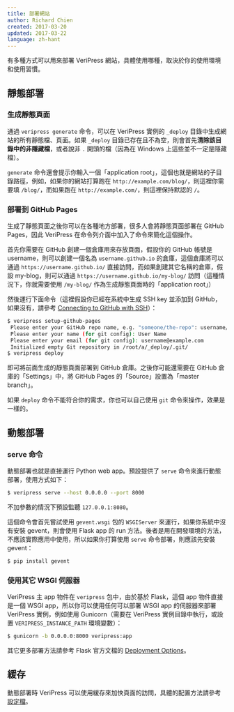 ```yaml
---
title: 部署網站
author: Richard Chien
created: 2017-03-20
updated: 2017-03-22
language: zh-hant
---
```


有多種方式可以用來部署 VeriPress 網站，具體使用哪種，取決於你的使用環境和使用習慣。

## 靜態部署

### 生成靜態頁面

通過 `veripress generate` 命令，可以在 VeriPress 實例的 `_deploy` 目錄中生成網站的所有靜態檔、頁面。如果 `_deploy` 目錄已存在且不為空，則會首先**清除該目錄中的非隱藏檔**，或者說非 `.` 開頭的檔（因為在 Windows 上這些並不一定是隱藏檔）。

`generate` 命令還會提示你輸入一個「application root」，這個也就是網站的子目錄路徑，例如，如果你的網站打算跑在 `http://example.com/blog/`，則這裡你需要填 `/blog/`，而如果跑在 `http://example.com/`，則這裡保持默認的 `/`。

### 部署到 GitHub Pages

生成了靜態頁面之後你可以在各種地方部署，很多人會將靜態頁面部署在 GitHub Pages，因此 VeriPress 在命令列介面中加入了命令來簡化這個操作。

首先你需要在 GitHub 創建一個倉庫用來存放頁面，假設你的 GitHub 帳號是 username，則可以創建一個名為 `username.github.io` 的倉庫，這個倉庫將可以通過 `https://username.github.io/` 直接訪問，而如果創建其它名稱的倉庫，假設 my-blog，則可以通過 `https://username.github.io/my-blog/` 訪問（這種情況下，你就需要使用 `/my-blog/` 作為生成靜態頁面時的「application root」）

然後運行下面命令（這裡假設你已經在系統中生成 SSH key 並添加到 GitHub，如果沒有，請參考 [Connecting to GitHub with SSH](https://help.github.com/articles/connecting-to-github-with-ssh/)）：

```sh
$ veripress setup-github-pages
 Please enter your GitHub repo name, e.g. "someone/the-repo": username/blog
 Please enter your name (for git config): User Name
 Please enter your email (for git config): username@example.com
 Initialized empty Git repository in /root/a/_deploy/.git/
$ veripress deploy
```

即可將前面生成的靜態頁面部署到 GitHub 倉庫。之後你可能還需要在 GitHub 倉庫的「Settings」中，將 GitHub Pages 的「Source」設置為「master branch」。

如果 `deploy` 命令不能符合你的需求，你也可以自己使用 `git` 命令來操作，效果是一樣的。

## 動態部署

### serve 命令

動態部署也就是直接運行 Python web app。預設提供了 `serve` 命令來進行動態部署，使用方式如下：

```sh
$ veripress serve --host 0.0.0.0 --port 8000
```

不加參數的情況下預設監聽 `127.0.0.1:8080`。

這個命令會首先嘗試使用 `gevent.wsgi` 包的 `WSGIServer` 來運行，如果你系統中沒有安裝 gevent，則會使用 Flask app 的 run 方法。後者是用在開發環境的方法，不應該實際應用中使用，所以如果你打算使用 `serve` 命令部署，則應該先安裝 gevent：

```sh
$ pip install gevent
```

### 使用其它 WSGI 伺服器

VeriPress 主 app 物件在 `veripress` 包中，由於基於 Flask，這個 app 物件直接是一個 WSGI app，所以你可以使用任何可以部署 WSGI app 的伺服器來部署 VeriPress 實例，例如使用 Gunicorn（需要在 VeriPress 實例目錄中執行，或設置 `VERIPRESS_INSTANCE_PATH` 環境變數）：

```sh
$ gunicorn -b 0.0.0.0:8000 veripress:app
```

其它更多部署方法請參考 Flask 官方文檔的 [Deployment Options](http://flask.pocoo.org/docs/0.12/deploying/)。

## 緩存

動態部署時 VeriPress 可以使用緩存來加快頁面的訪問，具體的配置方法請參考 [設定檔](configuration-file.html#CACHE-TYPE)。
